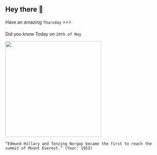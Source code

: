 ## Hey there 👋
Have an amazing `Thursday` ⚡⚡⚡

Did you know Today on `29th of May`
 
 [<img src="https://www.sc.com/breeze-blog/assets/pws/images/page/hillary-norgay.jpg" width="300" />](https://en.wikipedia.org/wiki/Timeline_of_Mount_Everest_expeditions#1953:_Edmund_Hillary_and_Tenzing_Norgay) 
 ```
“Edmund Hillary and Tenzing Norgay became the first to reach the summit of Mount Everest.” (Year: 1953)
```

